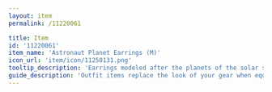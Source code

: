 ```yaml
---
layout: item
permalink: /11220061

title: Item
id: '11220061'
item_name: 'Astronaut Planet Earrings (M)'
icon_url: 'item/icon/11250131.png'
tooltip_description: 'Earrings modeled after the planets of the solar system.'
guide_description: 'Outfit items replace the look of your gear when equipped.'
---
```

